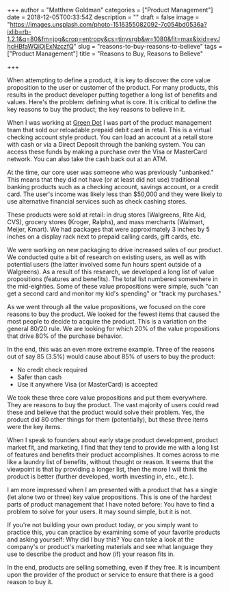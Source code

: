 +++
author = "Matthew Goldman"
categories = ["Product Management"]
date = 2018-12-05T00:33:54Z
description = ""
draft = false
image = "https://images.unsplash.com/photo-1516355082092-7c054bd0536a?ixlib=rb-1.2.1&q=80&fm=jpg&crop=entropy&cs=tinysrgb&w=1080&fit=max&ixid=eyJhcHBfaWQiOjExNzczfQ"
slug = "reasons-to-buy-reasons-to-believe"
tags = ["Product Management"]
title = "Reasons to Buy, Reasons to Believe"

+++


When attempting to define a product, it is key to discover the core value proposition to the user or customer of the product. For many products, this results in the product developer putting together a long list of benefits and values. Here's the problem: defining what is core. It is critical to define the key reasons to buy the product; the key reasons to believe in it.

When I was working at [Green Dot](https://www.greendot.com) I was part of the product management team that sold our reloadable prepaid debit card in retail. This is a virtual checking account style product. You can load an account at a retail store with cash or via a Direct Deposit through the banking system. You can access these funds by making a purchase over the Visa or MasterCard network. You can also take the cash back out at an ATM.

At the time, our core user was someone who was previously "unbanked." This means that they did not have (or at least did not use) traditional banking products such as a checking account, savings account, or a credit card. The user's income was likely less than $50,000 and they were likely to use alternative financial services such as check cashing stores.

These products were sold at retail: in drug stores (Walgreens, Rite Aid, CVS), grocery stores (Kroger, Ralphs), and mass merchants (Walmart, Meijer, Kmart). We had packages that were approximately 3 inches by 5 inches on a display rack next to prepaid calling cards, gift cards, etc.

We were working on new packaging to drive increased sales of our product. We conducted quite a bit of research on existing users, as well as with potential users (the latter involved some fun hours spent outside of a Walgreens). As a result of this research, we developed a long list of value propositions (features and benefits). The total list numbered somewhere in the mid-eighties. Some of these value propositions were simple, such "can get a second card and monitor my kid's spending" or "track my purchases."

As we went through all the value propositions, we focused on the core reasons to buy the product. We looked for the fewest items that caused the most people to decide to acquire the product. This is a variation on the general 80/20 rule. We are looking for which 20% of the value propositions that drive 80% of the purchase behavior.

In the end, this was an even more extreme example. Three of the reasons out of say 85 (3.5%) would cause about 85% of users to buy the product:

* No credit check required
* Safer than cash
* Use it anywhere Visa (or MasterCard) is accepted

We took these three core value propositions and put them everywhere. They are reasons to buy the product. The vast majority of users could read these and believe that the product would solve their problem. Yes, the product did 80 other things for them (potentially), but these three items were the key items.

When I speak to founders about early stage product development, product market fit, and marketing, I find that they tend to provide me with a long list of features and benefits their product accomplishes. It comes across to me like a laundry list of benefits, without thought or reason. It seems that the viewpoint is that by providing a longer list, then the more I will think the product is better (further developed, worth investing in, etc., etc.).

I am more impressed when I am presented with a product that has a single (let alone two or three) key value propositions. This is one of the hardest parts of product management that I have noted before: You have to find a problem to solve for your users.  It may sound simple, but it is not.

If you're not building your own product today, or you simply want to practice this, you can practice by examining some of your favorite products and asking yourself: Why did I buy this? You can take a look at the company's or product's marketing materials and see what language they use to describe the product and how (if) your reason fits in.

In the end, products are selling something, even if they free. It is incumbent upon the provider of the product or service to ensure that there is a good reason to buy it.


